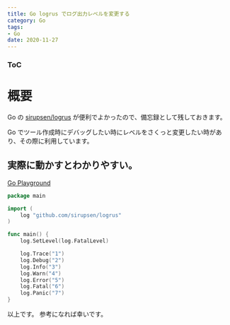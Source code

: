 ```yaml
---
title: Go logrus でログ出力レベルを変更する
category: Go
tags:
- Go
date: 2020-11-27
---
```


<div class="toc">
<div class="toc-content">
<h3 class="menu-label">ToC</h3>
<!-- toc -->
</div>
</div>

# 概要

Go の [sirupsen/logrus](https://github.com/sirupsen/logrus) が便利でよかったので、備忘録として残しておきます。

Go でツール作成時にデバッグしたい時にレベルをさくっと変更したい時があり、その際に利用しています。

## 実際に動かすとわかりやすい。

[Go Playground](https://play.golang.org/p/1ew_HBa1H7a)

```go
package main

import (
	log "github.com/sirupsen/logrus"
)

func main() {
	log.SetLevel(log.FatalLevel)

	log.Trace("1")
	log.Debug("2")
	log.Info("3")
	log.Warn("4")
	log.Error("5")
	log.Fatal("6")
	log.Panic("7")
}
```

以上です。
参考になれば幸いです。
